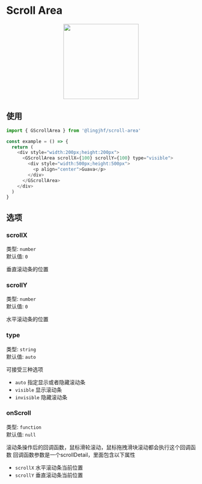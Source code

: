# Scroll Area

<p align="center">
<img src="https://raw.githubusercontent.com/lingjhf/guava/master/images/scrollArea/scrollArea.png" style="width:200px;" />
</p>

## 使用

```js
import { GScrollArea } from '@lingjhf/scroll-area'

const example = () => {
  return (
    <div style="width:200px;height:200px">
      <GScrollArea scrollX={100} scrollY={100} type="visible">
        <div style="width:500px;height:500px">
          <p align="center">Guava</p>
        </div>
      </GScrollArea>
    </div>
  )
}

 ```

## 选项

### scrollX

类型: `number`<br>
默认值: `0`

垂直滚动条的位置

### scrollY

类型: `number`<br>
默认值: `0`

水平滚动条的位置

### type

类型: `string`<br>
默认值: `auto`

可接受三种选项

- `auto`      指定显示或者隐藏滚动条
- `visible`   显示滚动条
- `invisible` 隐藏滚动条

### onScroll

类型: `function`<br>
默认值: `null`

滚动条操作后的回调函数，鼠标滑轮滚动，鼠标拖拽滑块滚动都会执行这个回调函数
回调函数参数是一个scrollDetail，里面包含以下属性

- `scrollX` 水平滚动条当前位置
- `scrollY` 垂直滚动条当前位置
